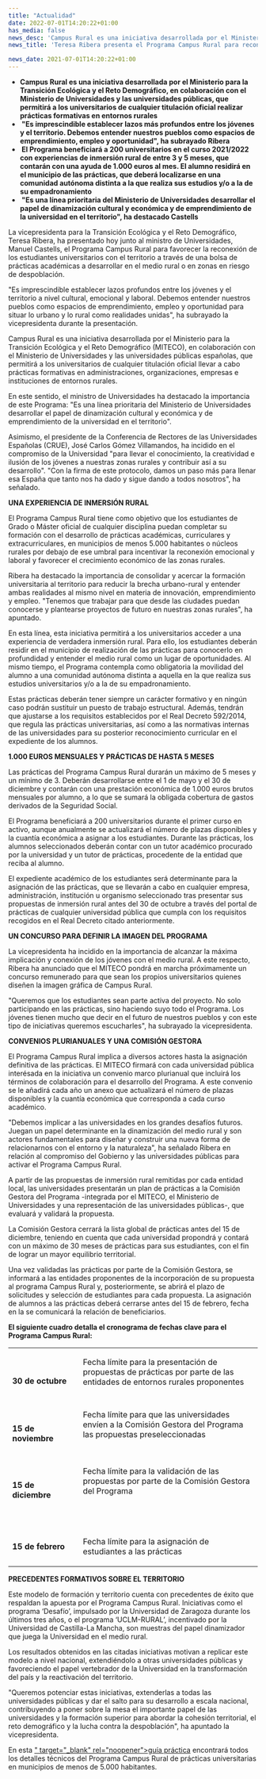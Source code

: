 ```yaml
---
title: "Actualidad"   
date: 2022-07-01T14:20:22+01:00
has_media: false
news_desc: 'Campus Rural es una iniciativa desarrollada por el Ministerio para la Transición Ecológica y el Reto Demográfico, en colaboración con el Ministerio de Universidades y las universidades públicas, que permitirá a los universitarios de cualquier titulación oficial realizar prácticas formativas en entornos rurales Es imprescindible establecer lazos más profundos entre los jóvenes y el territorio. Debemos entender nuestros pueblos como espacios de emprendimiento, empleo y oportunidad, ha subrayado Ribera El Programa beneficiará a 200 universitarios en el curso 2021/2022 con experiencias de inmersión rural de entre 3 y 5 meses, que contarán con una ayuda de 1.000 euros al mes. El alumno residirá en el municipio de las prácticas, que deberá localizarse en una comunidad autónoma distinta a la que realiza sus estudios y/o a la de su empadronamiento Es una línea prioritaria del Ministerio de Universidades desarrollar el papel de dinamización cultural y económica y de emprendimiento de la universidad en el territorio, ha destacado Castells'
news_title: 'Teresa Ribera presenta el Programa Campus Rural para reconectar a los estudiantes universitarios con el territorio a través de prácticas de inmersión rural en zonas en riesgo de despoblación'

news_date: 2021-07-01T14:20:22+01:00
---
```

<ul>
<li><b>Campus Rural es una iniciativa desarrollada por el Ministerio para la Transici&oacute;n Ecol&oacute;gica y el Reto Demogr&aacute;fico, en colaboraci&oacute;n con el Ministerio de Universidades y las universidades p&uacute;blicas, que permitir&aacute; a los universitarios de cualquier titulaci&oacute;n oficial realizar pr&aacute;cticas formativas en entornos rurales</b><b></b></li>
<li><b>&nbsp;"Es imprescindible establecer lazos m&aacute;s profundos entre los j&oacute;venes y el territorio. Debemos entender nuestros pueblos como espacios de emprendimiento, empleo y oportunidad", ha subrayado Ribera</b></li>
<li><b>&nbsp;El Programa beneficiar&aacute; a 200 universitarios en el curso 2021/2022 con experiencias de inmersi&oacute;n rural de entre 3 y 5 meses, que contar&aacute;n con una ayuda de 1.000 euros al mes. El alumno residir&aacute; en el municipio de las pr&aacute;cticas, que deber&aacute; localizarse en una comunidad aut&oacute;noma distinta a la que realiza sus estudios y/o a la de su empadronamiento</b></li>
<li><b>&nbsp;"Es una l&iacute;nea prioritaria del Ministerio de Universidades desarrollar el papel de dinamizaci&oacute;n cultural y econ&oacute;mica y de emprendimiento de la universidad en el territorio", ha destacado Castells</b></li>
</ul>
<p>La vicepresidenta para la Transici&oacute;n Ecol&oacute;gica y el Reto Demogr&aacute;fico, Teresa Ribera, ha presentado hoy junto al ministro de Universidades, Manuel Castells, el Programa Campus Rural para favorecer la reconexi&oacute;n de los estudiantes universitarios con el territorio a trav&eacute;s de una bolsa de pr&aacute;cticas acad&eacute;micas a desarrollar en el medio rural o en zonas en riesgo de despoblaci&oacute;n.</p>
<p>"Es imprescindible establecer lazos profundos entre los j&oacute;venes y el territorio a nivel cultural, emocional y laboral. Debemos entender nuestros pueblos como espacios de emprendimiento, empleo y oportunidad para situar lo urbano y lo rural como realidades unidas", ha subrayado la vicepresidenta durante la presentaci&oacute;n.</p>
<p>Campus Rural es una iniciativa desarrollada por el Ministerio para la Transici&oacute;n Ecol&oacute;gica y el Reto Demogr&aacute;fico (MITECO), en colaboraci&oacute;n con el Ministerio de Universidades y las universidades p&uacute;blicas espa&ntilde;olas, que permitir&aacute; a los universitarios de cualquier titulaci&oacute;n oficial llevar a cabo pr&aacute;cticas formativas en administraciones, organizaciones, empresas e instituciones de entornos rurales.</p>
<p>En este sentido, el ministro de Universidades ha destacado la importancia de este Programa: "Es una l&iacute;nea prioritaria del Ministerio de Universidades desarrollar el papel de dinamizaci&oacute;n cultural y econ&oacute;mica y de emprendimiento de la universidad en el territorio".</p>
<p>Asimismo, el presidente de la Conferencia de Rectores de las Universidades Espa&ntilde;olas (CRUE), Jos&eacute; Carlos G&oacute;mez Villamandos, ha incidido en el compromiso de la Universidad "para llevar el conocimiento, la creatividad e ilusi&oacute;n de los j&oacute;venes a nuestras zonas rurales y contribuir as&iacute; a su desarrollo". "Con la firma de este protocolo, damos un paso m&aacute;s para llenar esa Espa&ntilde;a que tanto nos ha dado y sigue dando a todos nosotros", ha se&ntilde;alado.</p>
<p><b>UNA EXPERIENCIA DE INMERSI&Oacute;N RURAL</b></p>
<p>El Programa Campus Rural tiene como objetivo que los estudiantes de Grado o M&aacute;ster oficial de cualquier disciplina puedan completar su formaci&oacute;n con el desarrollo de pr&aacute;cticas acad&eacute;micas, curriculares y extracurriculares, en municipios de menos 5.000 habitantes o n&uacute;cleos rurales por debajo de ese umbral para incentivar la reconexi&oacute;n emocional y laboral y favorecer el crecimiento econ&oacute;mico de las zonas rurales.</p>
<p>Ribera ha destacado la importancia de consolidar y acercar la formaci&oacute;n universitaria al territorio para reducir la brecha urbano-rural y entender ambas realidades al mismo nivel en materia de innovaci&oacute;n, emprendimiento y empleo. "Tenemos que trabajar para que desde las ciudades puedan conocerse y plantearse proyectos de futuro en nuestras zonas rurales", ha apuntado.</p>
<p>En esta l&iacute;nea, esta iniciativa permitir&aacute; a los universitarios acceder a una experiencia de verdadera inmersi&oacute;n rural. Para ello, los estudiantes deber&aacute;n residir en el municipio de realizaci&oacute;n de las pr&aacute;cticas para conocerlo en profundidad y entender el medio rural como un lugar de oportunidades. Al mismo tiempo, el Programa contempla como obligatoria la movilidad del alumno a una comunidad aut&oacute;noma distinta a aquella en la que realiza sus estudios universitarios y/o a la de su empadronamiento.</p>
<p>Estas pr&aacute;cticas deber&aacute;n tener siempre un car&aacute;cter formativo y en ning&uacute;n caso podr&aacute;n sustituir un puesto de trabajo estructural. Adem&aacute;s, tendr&aacute;n que ajustarse a los requisitos establecidos por el Real Decreto 592/2014, que regula las pr&aacute;cticas universitarias, as&iacute; como a las normativas internas de las universidades para su posterior reconocimiento curricular en el expediente de los alumnos.</p>
<p><b>1.000 EUROS MENSUALES Y PR&Aacute;CTICAS DE HASTA 5 MESES</b></p>
<p>Las pr&aacute;cticas del Programa Campus Rural durar&aacute;n un m&aacute;ximo de 5 meses y un m&iacute;nimo de 3. Deber&aacute;n desarrollarse entre el 1 de mayo y el 30 de diciembre y contar&aacute;n con una prestaci&oacute;n econ&oacute;mica de 1.000 euros brutos mensuales por alumno, a lo que se sumar&aacute; la obligada cobertura de gastos derivados de la Seguridad Social.</p>
<p>El Programa beneficiar&aacute; a 200 universitarios durante el primer curso en activo, aunque anualmente se actualizar&aacute; el n&uacute;mero de plazas disponibles y la cuant&iacute;a econ&oacute;mica a asignar a los estudiantes. Durante las pr&aacute;cticas, los alumnos seleccionados deber&aacute;n contar con un tutor acad&eacute;mico procurado por la universidad y un tutor de pr&aacute;cticas, procedente de la entidad que reciba al alumno.</p>
<p>El expediente acad&eacute;mico de los estudiantes ser&aacute; determinante para la asignaci&oacute;n de las pr&aacute;cticas, que se llevar&aacute;n a cabo en cualquier empresa, administraci&oacute;n, instituci&oacute;n u organismo seleccionado tras presentar sus propuestas de inmersi&oacute;n rural antes del 30 de octubre a trav&eacute;s del portal de pr&aacute;cticas de cualquier universidad p&uacute;blica que cumpla con los requisitos recogidos en el Real Decreto citado anteriormente.</p>
<p><b>UN CONCURSO PARA DEFINIR LA IMAGEN DEL PROGRAMA</b></p>
<p>La vicepresidenta ha incidido en la importancia de alcanzar la m&aacute;xima implicaci&oacute;n y conexi&oacute;n de los j&oacute;venes con el medio rural. A este respecto, Ribera ha anunciado que el MITECO pondr&aacute; en marcha pr&oacute;ximamente un concurso remunerado para que sean los propios universitarios quienes dise&ntilde;en la imagen gr&aacute;fica de Campus Rural.</p>
<p>"Queremos que los estudiantes sean parte activa del proyecto. No solo participando en las pr&aacute;cticas, sino haciendo suyo todo el Programa. Los j&oacute;venes tienen mucho que decir en el futuro de nuestros pueblos y con este tipo de iniciativas queremos escucharles", ha subrayado la vicepresidenta.</p>
<p><b>CONVENIOS PLURIANUALES Y UNA COMISI&Oacute;N GESTORA</b></p>
<p>El Programa Campus Rural implica a diversos actores hasta la asignaci&oacute;n definitiva de las pr&aacute;cticas. El MITECO firmar&aacute; con cada universidad p&uacute;blica interésada en la iniciativa un convenio marco plurianual que incluir&aacute; los t&eacute;rminos de colaboraci&oacute;n para el desarrollo del Programa. A este convenio se le a&ntilde;adir&aacute; cada a&ntilde;o un anexo que actualizar&aacute; el n&uacute;mero de plazas disponibles y la cuant&iacute;a econ&oacute;mica que corresponda a cada curso acad&eacute;mico.</p>
<p>"Debemos implicar a las universidades en los grandes desaf&iacute;os futuros. Juegan un papel determinante en la dinamizaci&oacute;n del medio rural y son actores fundamentales para dise&ntilde;ar y construir una nueva forma de relacionarnos con el entorno y la naturaleza", ha se&ntilde;alado Ribera en relaci&oacute;n al compromiso del Gobierno y las universidades p&uacute;blicas para activar el Programa Campus Rural.</p>
<p>A partir de las propuestas de inmersi&oacute;n rural remitidas por cada entidad local, las universidades presentar&aacute;n un plan de pr&aacute;cticas a la Comisi&oacute;n Gestora del Programa -integrada por el MITECO, el Ministerio de Universidades y una representaci&oacute;n de las universidades p&uacute;blicas-, que evaluar&aacute; y validar&aacute; la propuesta.</p>
<p>La Comisi&oacute;n Gestora cerrar&aacute; la lista global de pr&aacute;cticas antes del 15 de diciembre, teniendo en cuenta que cada universidad propondr&aacute; y contar&aacute; con un m&aacute;ximo de 30 meses de pr&aacute;cticas para sus estudiantes, con el fin de lograr un mayor equilibrio territorial.</p>
<p>Una vez validadas las pr&aacute;cticas por parte de la Comisi&oacute;n Gestora, se informar&aacute; a las entidades proponentes de la incorporaci&oacute;n de su propuesta al programa Campus Rural y, posteriormente, se abrir&aacute; el plazo de solicitudes y selecci&oacute;n de estudiantes para cada propuesta. La asignaci&oacute;n de alumnos a las pr&aacute;cticas deber&aacute; cerrarse antes del 15 de febrero, fecha en la se comunicar&aacute; la relaci&oacute;n de beneficiarios.</p>
<p><b>El siguiente cuadro detalla el cronograma de fechas clave para el Programa Campus Rural:</b></p>
<table>
<tbody>
<tr>
<td width="143">
<p><b>&nbsp;</b></p>
<p><b>30<span>&nbsp;</span></b><b>de octubre</b></p>
</td>
<td width="425">
<p>Fecha l&iacute;mite para la presentaci&oacute;n de propuestas de pr&aacute;cticas por parte de las entidades de entornos rurales proponentes</p>
</td>
</tr>
<tr>
<td width="143">
<p><b>&nbsp;</b></p>
<p><b>15<span>&nbsp;</span></b><b>de noviembre</b></p>
</td>
<td width="425">
<p>Fecha l&iacute;mite para que las universidades env&iacute;en a la Comisi&oacute;n Gestora del Programa las propuestas preseleccionadas</p>
</td>
</tr>
<tr>
<td width="143">
<p><b>&nbsp;</b></p>
<p><b>15<span>&nbsp;</span></b><b>de diciembre</b></p>
</td>
<td width="425">
<p>Fecha l&iacute;mite para la validaci&oacute;n de las propuestas por parte de la Comisi&oacute;n Gestora del Programa</p>
</td>
</tr>
<tr>
<td width="143">
<p><b>&nbsp;</b></p>
<p><b>15<span>&nbsp;</span></b><b>de febrero</b></p>
</td>
<td width="425">
<p><b>&nbsp;</b></p>
<p>Fecha l&iacute;mite para la asignaci&oacute;n de estudiantes a las pr&aacute;cticas</p>
</td>
</tr>
</tbody>
</table>
<p><b>PRECEDENTES FORMATIVOS SOBRE EL TERRITORIO</b></p>
<p>Este modelo de formaci&oacute;n y territorio cuenta con precedentes de &eacute;xito que respaldan la apuesta por el Programa Campus Rural. Iniciativas como el programa &lsquo;Desaf&iacute;o&rsquo;, impulsado por la Universidad de Zaragoza durante los &uacute;ltimos tres a&ntilde;os, o el programa &lsquo;UCLM-RURAL&rsquo;, incentivado por la Universidad de Castilla-La Mancha, son muestras del papel dinamizador que juega la Universidad en el medio rural.</p>
<p>Los resultados obtenidos en las citadas iniciativas motivan a replicar este modelo a nivel nacional, extendi&eacute;ndolo a otras universidades p&uacute;blicas y favoreciendo el papel vertebrador de la Universidad en la transformaci&oacute;n del pa&iacute;s y la reactivaci&oacute;n del territorio.</p>
<p>"Queremos potenciar estas iniciativas, extenderlas a todas las universidades p&uacute;blicas y dar el salto para su desarrollo a escala nacional, contribuyendo a poner sobre la mesa el importante papel de las universidades y la formaci&oacute;n superior para abordar la cohesi&oacute;n territorial, el reto demogr&aacute;fico y la lucha contra la despoblaci&oacute;n", ha apuntado la vicepresidenta.</p>
<p>En esta<span>&nbsp;</span><a href="https://www.miteco.gob.es/es/prensa/guiapractica_tcm30-528960.</a><i class="fas fa-external-link-alt"></i>" target="_blank" rel="noopener">gu&iacute;a pr&aacute;ctica</a><span>&nbsp;</span>encontrar&aacute; todos los detalles t&eacute;cnicos del Programa Campus Rural de pr&aacute;cticas universitarias en municipios de menos de 5.000 habitantes.</p>